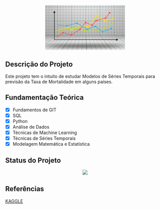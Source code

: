 ﻿﻿<p align="center">
  <img src = './img01.jpg' width = '50%'>
</p>

## Descrição do Projeto

Este projeto tem o intuito de estudar Modelos de Séries Temporais para previsão da Taxa de Mortalidade em alguns países.

## Fundamentação Teórica

- [x] Fundamentos de GIT
- [x] SQL
- [x] Python
- [x] Análise de Dados 
- [x] Técnicas de Machine Learning
- [x] Técnicas de Séries Temporais 
- [x] Modelagem Matemática e Estatística

## Status do Projeto

<p align="center">
<img src="http://img.shields.io/static/v1?label=STATUS&message=DESENVOLVIMENTO&color=GREEN&style=for-the-badge"/>
</p>

## Referências

[KAGGLE](https://www.tableau.com/learn/articles/free-public-data-sets)


